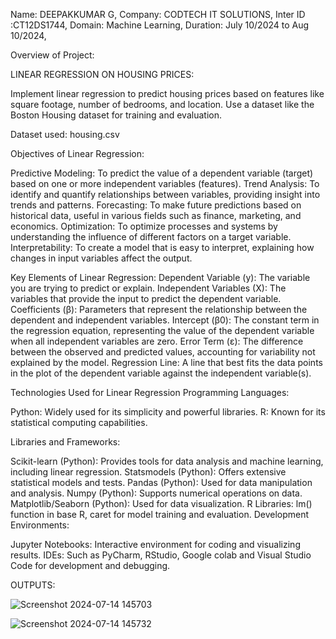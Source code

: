 Name: DEEPAKKUMAR G, 
Company: CODTECH IT SOLUTIONS,
Inter ID :CT12DS1744,
Domain: Machine Learning,
Duration: July 10/2024 to Aug 10/2024,

Overview of Project: 

LINEAR REGRESSION ON HOUSING PRICES:

Implement linear regression to predict housing prices based on features like square footage, number of bedrooms, and location. Use a dataset like the Boston Housing dataset for training and evaluation.

Dataset used: housing.csv

Objectives of Linear Regression:

Predictive Modeling: To predict the value of a dependent variable (target) based on one or more independent variables (features).
Trend Analysis: To identify and quantify relationships between variables, providing insight into trends and patterns.
Forecasting: To make future predictions based on historical data, useful in various fields such as finance, marketing, and economics.
Optimization: To optimize processes and systems by understanding the influence of different factors on a target variable.
Interpretability: To create a model that is easy to interpret, explaining how changes in input variables affect the output.

Key Elements of Linear Regression:
Dependent Variable (y): The variable you are trying to predict or explain.
Independent Variables (X): The variables that provide the input to predict the dependent variable.
Coefficients (β): Parameters that represent the relationship between the dependent and independent variables.
Intercept (β0): The constant term in the regression equation, representing the value of the dependent variable when all independent variables are zero.
Error Term (ε): The difference between the observed and predicted values, accounting for variability not explained by the model.
Regression Line: A line that best fits the data points in the plot of the dependent variable against the independent variable(s).

Technologies Used for Linear Regression
Programming Languages:

Python: Widely used for its simplicity and powerful libraries.
R: Known for its statistical computing capabilities.

Libraries and Frameworks:

Scikit-learn (Python): Provides tools for data analysis and machine learning, including linear regression.
Statsmodels (Python): Offers extensive statistical models and tests.
Pandas (Python): Used for data manipulation and analysis.
Numpy (Python): Supports numerical operations on data.
Matplotlib/Seaborn (Python): Used for data visualization.
R Libraries: lm() function in base R, caret for model training and evaluation.
Development Environments:

Jupyter Notebooks: Interactive environment for coding and visualizing results.
IDEs: Such as PyCharm, RStudio, Google colab and Visual Studio Code for development and debugging.


OUTPUTS:

![Screenshot 2024-07-14 145703](https://github.com/user-attachments/assets/906c20ab-4741-48c0-a986-536844095a9b)

![Screenshot 2024-07-14 145732](https://github.com/user-attachments/assets/624cb9ee-6d8b-473e-9904-a86df343094f)




